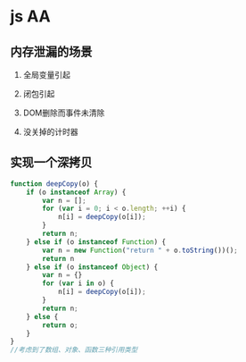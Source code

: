 # js AA

## 内存泄漏的场景 <i class="el-icon-question"></i>
1. 全局变量引起

2. 闭包引起

3. DOM删除而事件未清除

4. 没关掉的计时器

## 实现一个深拷贝 <i class="el-icon-question"></i>

```js
function deepCopy(o) {
    if (o instanceof Array) {
        var n = [];
        for (var i = 0; i < o.length; ++i) {
            n[i] = deepCopy(o[i]);
        }
        return n;
    } else if (o instanceof Function) {
        var n = new Function("return " + o.toString())();
        return n
    } else if (o instanceof Object) {
        var n = {}
        for (var i in o) {
            n[i] = deepCopy(o[i]);
        }
        return n;
    } else {
        return o;
    }
}
//考虑到了数组、对象、函数三种引用类型
```





